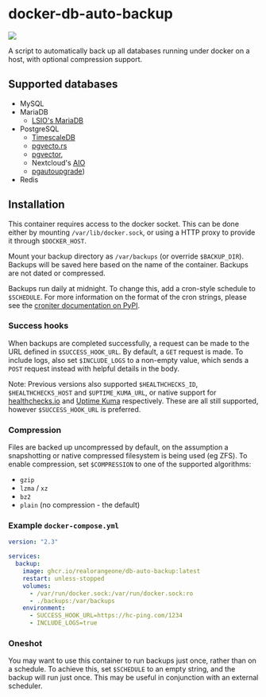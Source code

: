 # docker-db-auto-backup

![](https://github.com/RealOrangeOne/docker-db-auto-backup/workflows/CI/badge.svg)

A script to automatically back up all databases running under docker on a host, with optional compression support.

## Supported databases

- MySQL
- MariaDB
  - [LSIO's MariaDB](https://github.com/linuxserver/docker-mariadb/)
- PostgreSQL
  - [TimescaleDB](https://www.timescale.com/)
  - [pgvecto.rs](https://github.com/tensorchord/pgvecto.rs)
  - [pgvector](https://github.com/pgvector/pgvector),
  - Nextcloud's [AIO](https://github.com/nextcloud/all-in-one)
  - [pgautoupgrade](https://github.com/pgautoupgrade/docker-pgautoupgrade))
- Redis

## Installation

This container requires access to the docker socket. This can be done either by mounting `/var/lib/docker.sock`, or using a HTTP proxy to provide it through `$DOCKER_HOST`.

Mount your backup directory as `/var/backups` (or override `$BACKUP_DIR`). Backups will be saved here based on the name of the container. Backups are not dated or compressed.

Backups run daily at midnight. To change this, add a cron-style schedule to `$SCHEDULE`. For more information on the format of the cron strings, please see the [croniter documentation on PyPI](https://pypi.org/project/croniter/).

### Success hooks

When backups are completed successfully, a request can be made to the URL defined in `$SUCCESS_HOOK_URL`. By default, a `GET` request is made. To include logs, also set `$INCLUDE_LOGS` to a non-empty value, which sends a `POST` request instead with helpful details in the body.

Note: Previous versions also supported `$HEALTHCHECKS_ID`, `$HEALTHCHECKS_HOST` and `$UPTIME_KUMA_URL`, or native support for [healthchecks.io](https://healthchecks.io) and [Uptime Kuma](https://github.com/louislam/uptime-kuma/) respectively. These are all still supported, however `$SUCCESS_HOOK_URL` is preferred.

### Compression

Files are backed up uncompressed by default, on the assumption a snapshotting or native compressed filesystem is being used (eg ZFS). To enable compression, set `$COMPRESSION` to one of the supported algorithms:

- `gzip`
- `lzma` / `xz`
- `bz2`
- `plain` (no compression - the default)

### Example `docker-compose.yml`

```yml
version: "2.3"

services:
  backup:
    image: ghcr.io/realorangeone/db-auto-backup:latest
    restart: unless-stopped
    volumes:
      - /var/run/docker.sock:/var/run/docker.sock:ro
      - ./backups:/var/backups
    environment:
      - SUCCESS_HOOK_URL=https://hc-ping.com/1234
      - INCLUDE_LOGS=true
```

### Oneshot

You may want to use this container to run backups just once, rather than on a schedule. To achieve this, set `$SCHEDULE` to an empty string, and the backup will run just once. This may be useful in conjunction with an external scheduler.
